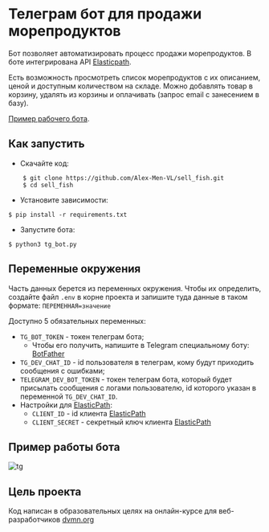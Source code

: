# Телеграм бот для продажи морепродуктов

Бот позволяет автоматизировать процесс продажи морепродуктов. В боте интегрирована API
[Elasticpath](https://euwest.cm.elasticpath.com/).

Есть возможность просмотреть список морепродуктов с их описанием, ценой и доступным количеством на складе.
Можно добавлять товар в корзину, удалять из корзины и оплачивать (запрос email с занесением в базу).

[Пример рабочего бота](https://t.me/ALMenTestBot).

## Как запустить

- Скачайте код:
```shell
    $ git clone https://github.com/Alex-Men-VL/sell_fish.git
    $ cd sell_fish
```
- Установите зависимости:
```shell
$ pip install -r requirements.txt
```
- Запустите бота:
```shell
$ python3 tg_bot.py
```

## Переменные окружения

Часть данных берется из переменных окружения. Чтобы их определить, создайте файл `.env` в корне проекта и запишите 
туда данные в таком формате: `ПЕРЕМЕННАЯ=значение`

Доступно 5 обязательных переменных:

- `TG_BOT_TOKEN` - токен телеграм бота;
  - Чтобы его получить, напишите в Telegram специальному боту: [BotFather](https://telegram.me/BotFather)
- `TG_DEV_CHAT_ID` - id пользователя в телеграм, кому будут приходить сообщения с ошибками;
- `TELEGRAM_DEV_BOT_TOKEN` - токен телеграм бота, который будет присылать сообщения с логами пользователю, 
id которого указан в переменной `TG_DEV_CHAT_ID`.
- Настройки для [ElasticPath](https://euwest.cm.elasticpath.com/):
  - `CLIENT_ID` - id клиента [ElasticPath](https://euwest.cm.elasticpath.com/)
  - `CLIENT_SECRET` - секретный ключ клиента [ElasticPath](https://euwest.cm.elasticpath.com/)

## Пример работы бота

![tg](.github/tg.gif)

## Цель проекта

Код написан в образовательных целях на онлайн-курсе для веб-разработчиков [dvmn.org](https://dvmn.org/)
